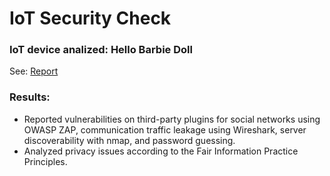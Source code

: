 # IoT Security Check
### IoT device analized: Hello Barbie Doll
See: [Report](https://github.com/Boty22/IoT-Security-check/blob/master/HELLO%20BARBIE%20-%20FINAL%20PRESENTATION.pdf)
### Results:
- Reported vulnerabilities on third-party plugins for social networks using OWASP ZAP, communication traffic leakage using Wireshark, server discoverability with nmap, and password guessing.
- Analyzed privacy issues according to the Fair Information Practice Principles.

